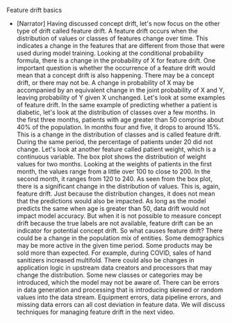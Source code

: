Feature drift basics
- [Narrator] Having discussed concept drift, let's now focus on the other type of drift called feature drift. A feature drift occurs when the distribution of values or classes of features change over time. This indicates a change in the features that are different from those that were used during model training. Looking at the conditional probability formula, there is a change in the probability of X for feature drift. One important question is whether the occurrence of a feature drift would mean that a concept drift is also happening. There may be a concept drift, or there may not be. A change in probability of X may be accompanied by an equivalent change in the joint probability of X and Y, leaving probability of Y given X unchanged. Let's look at some examples of feature drift. In the same example of predicting whether a patient is diabetic, let's look at the distribution of classes over a few months. In the first three months, patients with age greater than 50 comprise about 40% of the population. In months four and five, it drops to around 15%. This is a change in the distribution of classes and is called feature drift. During the same period, the percentage of patients under 20 did not change. Let's look at another feature called patient weight, which is a continuous variable. The box plot shows the distribution of weight values for two months. Looking at the weights of patients in the first month, the values range from a little over 100 to close to 200. In the second month, it ranges from 120 to 240. As seen from the box plot, there is a significant change in the distribution of values. This is, again, feature drift. Just because the distribution changes, it does not mean that the predictions would also be impacted. As long as the model predicts the same when age is greater than 50, data drift would not impact model accuracy. But when it is not possible to measure concept drift because the true labels are not available, feature drift can be an indicator for potential concept drift. So what causes feature drift? There could be a change in the population mix of entities. Some demographics may be more active in the given time period. Some products may be sold more than expected. For example, during COVID, sales of hand sanitizers increased multifold. There could also be changes in application logic in upstream data creators and processors that may change the distribution. Some new classes or categories may be introduced, which the model may not be aware of. There can be errors in data generation and processing that is introducing skewed or random values into the data stream. Equipment errors, data pipeline errors, and missing data errors can all cost deviation in feature data. We will discuss techniques for managing feature drift in the next video.